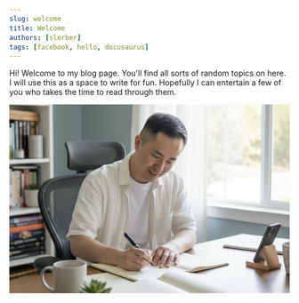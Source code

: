 ```yaml
---
slug: welcome
title: Welcome
authors: [slorber]
tags: [facebook, hello, docusaurus]
---
```


Hi! Welcome to my blog page. You'll find all sorts of random topics on here. I will use this as a space to write for fun. Hopefully I can entertain a few of you who takes the time to read through them. 

![Docusaurus Plushie](brian_writing.png)